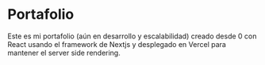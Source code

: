 # Portafolio
Este es mi portafolio (aún en desarrollo y escalabilidad) creado desde 0 con React usando el framework de Nextjs y desplegado en Vercel para mantener el server side rendering.
